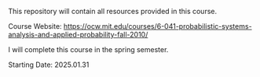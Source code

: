 This repository will contain all resources provided in this course.

Course Website: https://ocw.mit.edu/courses/6-041-probabilistic-systems-analysis-and-applied-probability-fall-2010/

I will complete this course in the spring semester.

Starting Date: 2025.01.31
